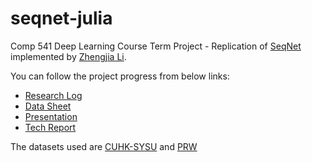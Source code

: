 # seqnet-julia
Comp 541 Deep Learning Course Term Project - Replication of [SeqNet](https://github.com/serend1p1ty/SeqNet) implemented by [Zhengjia Li](https://github.com/serend1p1ty).

You can follow the project progress from below links:
* [Research Log](https://docs.google.com/document/d/1zc91eirBzs69MEuiu_Ad0Ttj3nynLWFkWC4WJJXWZMg/edit?usp=sharing)
* [Data Sheet](https://docs.google.com/spreadsheets/d/14Y6lXQZgW_Q0lcYdDo88VR00FbtlfkWw08sSVjcdjl4/edit?usp=sharing)
* [Presentation](https://docs.google.com/presentation/d/1PyOYIgrurewbP5map9o4cp1GxYAw1suQI_EVPpdiZhI/edit?usp=sharing)
* [Tech Report](https://www.overleaf.com/read/zgkzqthbnygp)

The datasets used are [CUHK-SYSU](http://www.ee.cuhk.edu.hk/~xgwang/PS/dataset.html) and [PRW](http://zheng-lab.cecs.anu.edu.au/Project/project_prw.html)
